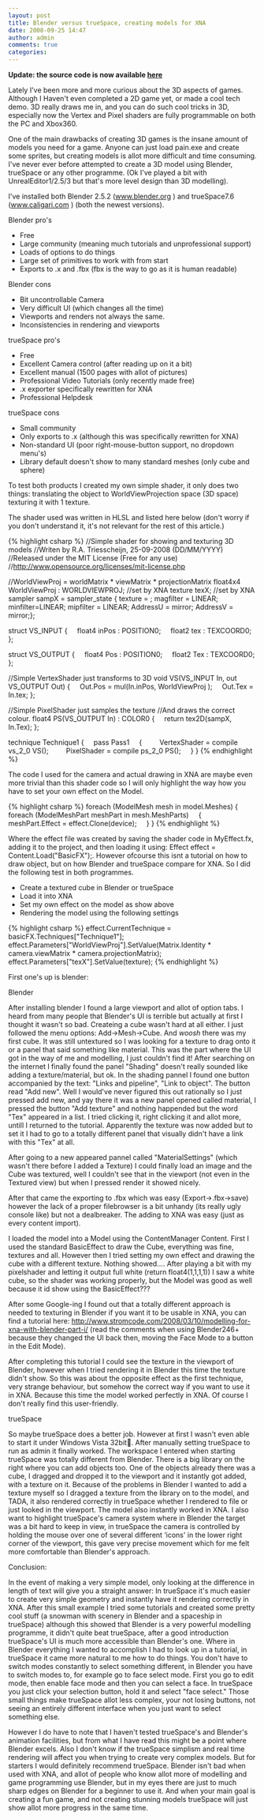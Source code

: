 ```yaml
---
layout: post
title: Blender versus trueSpace, creating models for XNA
date: 2008-09-25 14:47
author: admin
comments: true
categories:
---
```

<strong>Update: the source code is now available <a href="http://rapidshare.com/files/149787437/ModellingTests.rar.html">here</a></strong>

Lately I've been more and more curious about the 3D aspects of games. Although I Haven't even completed a 2D game yet, or made a cool tech demo. 3D really draws me in, and you can do such cool tricks in 3D, especially now the Vertex and Pixel shaders are fully programmable on both the PC and Xbox360.

One of the main drawbacks of creating 3D games is the insane amount of models you need for a game. Anyone can just load pain.exe and create some sprites, but creating models is allot more difficult and time consuming. I've never ever before attempted to create a 3D model using Blender, trueSpace or any other programme. (Ok I've played a bit with UnrealEditor1/2.5/3 but that's more level design than 3D modelling).

I've installed both Blender 2.5.2 (www.blender.org ) and trueSpace7.6 (www.caligari.com ) (both the newest versions).

Blender pro's
<ul class="unIndentedList">
	<li> Free</li>
	<li> Large community (meaning much tutorials and unprofessional support)</li>
	<li> Loads of options to do things</li>
	<li> Large set of primitives to work with from start</li>
	<li> Exports to .x and .fbx (fbx is the way to go as it is human readable)</li>
</ul>
Blender cons
<ul class="unIndentedList">
	<li> Bit uncontrollable Camera</li>
	<li> Very difficult UI (which changes all the time)</li>
	<li> Viewports and renders not always the same.</li>
	<li> Inconsistencies in rendering and viewports</li>
</ul>
trueSpace pro's
<ul class="unIndentedList">
	<li> Free</li>
	<li> Excellent Camera control (after reading up on it a bit)</li>
	<li> Excellent manual (1500 pages with allot of pictures)</li>
	<li> Professional Video Tutorials (only recently made free)</li>
	<li> .x exporter specifically rewritten for XNA</li>
	<li> Professional Helpdesk</li>
</ul>
trueSpace cons
<ul class="unIndentedList">
	<li> Small community</li>
	<li> Only exports to .x (although this was specifically rewritten for XNA)</li>
	<li> Non-standard UI (poor right-mouse-button support, no dropdown menu's)</li>
	<li> Library default doesn't show to many standard meshes (only cube and sphere)</li>
</ul>
To test both products I created my own simple shader, it only does two things: translating the object to WorldViewProjection space (3D space) texturing it with 1 texture.

The shader used was written in HLSL and listed here below (don't worry if you don't understand it, it's not relevant for the rest of this article.)

{% highlight csharp %}
//Simple shader for showing and texturing 3D models
//Writen by R.A. Triesscheijn, 25-09-2008 (DD/MM/YYYY)
//Released under the MIT License (Free for any use)
//http://www.opensource.org/licenses/mit-license.php

//WorldViewProj = worldMatrix * viewMatrix * projectionMatrix
float4x4 WorldViewProj : WORLDVIEWPROJ;  //set by XNA
texture texX;					//set by XNA
sampler sampX = sampler_state
{ texture = <texX>; magfilter = LINEAR; minfilter=LINEAR; mipfilter = LINEAR; AddressU = mirror; AddressV = mirror;};

struct VS_INPUT
{
    float4 inPos    :   POSITION0;
    float2 tex      :   TEXCOORD0;
};

struct VS_OUTPUT
{
    float4 Pos      :   POSITION0;
    float2 Tex      :   TEXCOORD0;
};

//Simple VertexShader just transforms to 3D
void VS(VS_INPUT In, out VS_OUTPUT Out)
{
    Out.Pos = mul(In.inPos,  WorldViewProj );
    Out.Tex = In.tex;
};

//Simple PixelShader just samples the texture
//And draws the correct colour.
float4 PS(VS_OUTPUT In) : COLOR0
{
    return tex2D(sampX, In.Tex);
};

technique Technique1
{
    pass Pass1
    {
        VertexShader = compile vs_2_0 VS();
        PixelShader = compile ps_2_0 PS();
    }
}
{% endhighlight %}

The code I used for the camera and actual drawing in XNA are maybe even more trivial than this shader code so I will only highlight the way how you have to set your own effect on the Model.

{% highlight csharp %}
foreach (ModelMesh mesh in model.Meshes)
{
    foreach (ModelMeshPart meshPart in mesh.MeshParts)
    {
        meshPart.Effect = effect.Clone(device);
    }
}
{% endhighlight %}

Where the effect file was created by saving the shader code in MyEffect.fx, adding it to the project, and then loading it using: Effect effect = Content.Load<Effect>("BasicFX");.
However ofcourse this isnt a tutorial on how to draw object, but on how Blender and trueSpace compare for XNA. So I did the following test in both programmes.
<ul class="unIndentedList">
	<li> Create a textured cube in Blender or trueSpace</li>
	<li> Load it into XNA</li>
	<li> Set my own effect on the model as show above</li>
	<li> Rendering the model using the following settings</li>
</ul>

{% highlight csharp %}
effect.CurrentTechnique = basicFX.Techniques["Technique1"];
effect.Parameters["WorldViewProj"].SetValue(Matrix.Identity * camera.viewMatrix * camera.projectionMatrix);
effect.Parameters["texX"].SetValue(texture);
{% endhighlight %}

First one's up is blender:

Blender

After installing blender I found a large viewport and allot of option tabs. I heard from many people that Blender's UI is terrible but actually at first I thought it wasn't so bad. Createing a cube wasn't hard at all either. I just followed the menu options: Add->Mesh->Cube. And *woosh* there was my first cube. It was still untextured so I was looking for a texture to drag onto it or a panel that said something like material. This was the part where the UI got in the way of me and modelling, I just couldn't find it! After searching on the internet I finally found the panel "Shading" doesn't really sounded like adding a texture/material, but ok. In the shading pannel I found one button accompanied by the text: "Links and pipeline", "Link to object". The button read "Add new". Well I would've never figured this out rationally so I just pressed add new, and yay there it was a new panel opened called material, I pressed the button "Add texture" and nothing happended but the word "Tex" appeared in a list. I tried clicking it, right clicking it and allot more, untill I returned to the tutorial. Apparently the texture was now added but to set it I had to go to a totally different panel that visually didn't have a link with this "Tex" at all.

After going to a new appeared pannel called "MaterialSettings" (which wasn't there before I added a Texture) I could finally load an image and the Cube was textured, well I couldn't see that in the viewport (not even in the Textured view) but when I pressed render it showed nicely.

After that came the exporting to .fbx which was easy (Export->.fbx->save) however the lack of a proper filebrowser is a bit unhandy (its really ugly console like) but not a dealbreaker. The adding to XNA was easy (just as every content import).

I loaded the model into a Model using the ContentManager Content. First I used the standard BasicEffect to draw the Cube, everything was fine, textures and all. However then I tried setting my own effect and drawing the cube with a different texture. Nothing showed.... After playing a bit with my pixelshader and letting it output full white (return float4(1,1,1,1)) I saw a white cube, so the shader was working properly, but the Model was good as well because it id show using the BasicEffect???

After some Google-ing I found out that a totally different approach is needed to texturing in Blender if you want it to be usable in XNA, you can find a tutorial here: http://www.stromcode.com/2008/03/10/modelling-for-xna-with-blender-part-i/  (read the comments when using Blender246+ because they changed the UI back then, moving the Face Mode to a button in the Edit Mode).

After completing this tutorial I could see the texture in the viewport of Blender, however when I tried rendering it in Blender this time the texture didn't show. So this was about the opposite effect as the first technique, very strange behaviour, but somehow the correct way if you want to use it in XNA. Because this time the model worked perfectly in XNA. Of course I don't really find this user-friendly.

trueSpace

So maybe trueSpace does a better job. However at first I wasn't even able to start it under Windows Vista 32bit. After manually setting trueSpace to run as admin it finally worked. The workspace I entered when starting trueSpace was totally different from Blender. There is a big library on the right where you can add objects too. One of the objects already there was a cube, I dragged and dropped it to the viewport and it instantly got added, with a texture on it. Because of the problems in Blender I wanted to add a texture myself so I dragged a texture from the library on to the model, and TADA, it also rendered correctly in trueSpace whether I rendered to file or just looked in the viewport. The model also instantly worked in XNA. I also want to highlight trueSpace's camera system where in Blender the target was a bit hard to keep in view, in trueSpace the camera is controlled by holding the mouse over one of several different ‘icons' in the lower right corner of the viewport, this gave very precise movement which for me felt more comfortable than Blender's approach.

Conclusion:

In the event of making a very simple model, only looking at the difference in length of text will give you a straight answer: In trueSpace it's much easier to create very simple geometry and instantly have it rendering correctly in XNA. After this small example I tried some tutorials and created some pretty cool stuff (a snowman with scenery in Blender and a spaceship in trueSpace) although this showed that Blender is a very powerful modelling programme, it didn't quite beat trueSpace, after a good introduction trueSpace's UI is much more accessible than Blender's one. Where in Blender everything I wanted to accomplish I had to look up in a tutorial, in trueSpace it came more natural to me how to do things. You don't have to switch modes constantly to select something different, in Blender you have to switch modes to, for example go to face select mode. First you go to edit mode, then enable face mode and then you can select a face. In trueSpace you just click your selection button, hold it and select "face select." Those small things make trueSpace allot less complex, your not losing buttons, not seeing an entirely different interface when you just want to select something else.

However I do have to note that I haven't tested trueSpace's and Blender's animation facilities, but from what I have read this might be a point where Blender excels. Also I don't know if the trueSpace simplism and real time rendering will affect you when trying to create very complex models. But for starters I would definitely recommend trueSpace. Blender isn't bad when used with XNA, and allot of people who know allot more of modelling and game programming use Blender, but in my eyes there are just to much sharp edges on Blender for a beginner to use it. And when your main goal is creating a fun game, and not creating stunning models trueSpace will just show allot more progress in the same time.
